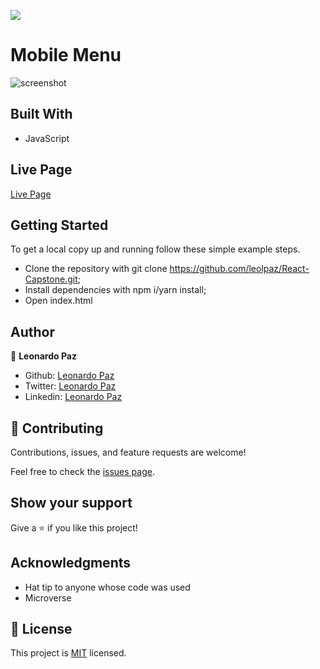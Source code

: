 ![](https://img.shields.io/badge/Microverse-blueviolet)

# Mobile Menu

![screenshot](./screensht.png)


## Built With

- JavaScript

## Live Page

[Live Page]()

## Getting Started


To get a local copy up and running follow these simple example steps.

- Clone the repository with git clone https://github.com/leolpaz/React-Capstone.git;
- Install dependencies with npm i/yarn install;
- Open index.html

## Author

👤 **Leonardo Paz**

- Github: [Leonardo Paz](https://github.com/leolpaz)
- Twitter: [Leonardo Paz](https://twitter.com/leonardolpaz95)
- Linkedin: [Leonardo Paz]()

## 🤝 Contributing

Contributions, issues, and feature requests are welcome!

Feel free to check the [issues page](../../issues/).

## Show your support

Give a ⭐️ if you like this project!

## Acknowledgments

- Hat tip to anyone whose code was used
- Microverse

## 📝 License

This project is [MIT](./MIT.md) licensed.
